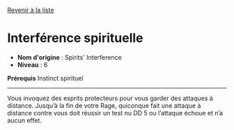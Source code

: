 [Revenir à la liste](..)

# Interférence spirituelle

 * **Nom d'origine** : Spirits' Interference
 * **Niveau** : 6


<p><strong>Prérequis</strong> Instinct spirituel</p>
<hr>
<p>Vous invoquez des esprits protecteurs pour vous garder des attaques à distance. Jusqu’à la fin de votre Rage, quiconque fait une attaque à distance contre vous doit réussir un test nu DD 5 ou l’attaque échoue et n’a aucun effet.</p>